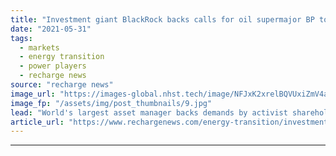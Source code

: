 ```yaml
---
title: "Investment giant BlackRock backs calls for oil supermajor BP to 'accelerate' climate plans"
date: "2021-05-31"
tags: 
  - markets
  - energy transition
  - power players
  - recharge news
source: "recharge news"
image_url: "https://images-global.nhst.tech/image/NFJxK2xrelBQVUxiZmV4aFk3bktnL05oYWFZdWpKZnZnQzMvWDhyeHM2bz0=/nhst/binary/53446e055079344a4938619dc93106ad"
image_fp: "/assets/img/post_thumbnails/9.jpg"
lead: "World's largest asset manager backs demands by activist shareholders in supermajor to speed up efforts on climate risk management, Reuters reports"
article_url: "https://www.rechargenews.com/energy-transition/investment-giant-blackrock-backs-calls-for-oil-supermajor-bp-to-accelerate-climate-plans/2-1-1018172"
---
```


---
